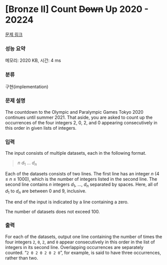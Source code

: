 # [Bronze II] Count <s>Down</s> Up 2020 - 20224 

[문제 링크](https://www.acmicpc.net/problem/20224) 

### 성능 요약

메모리: 2020 KB, 시간: 4 ms

### 분류

구현(implementation)

### 문제 설명

<p>The countdown to the Olympic and Paralympic Games Tokyo 2020 continues until summer 2021. That aside, you are asked to count up the occurrences of the four integers 2, 0, 2, and 0 appearing consecutively in this order in given lists of integers.</p>

### 입력 

 <p>The input consists of multiple datasets, each in the following format.</p>

<blockquote><i>n</i> <i>d</i><sub>1</sub> … <i>d</i><sub><i>n</i></sub></blockquote>

<p>Each of the datasets consists of two lines. The first line has an integer <i>n</i> (4 ≤ <i>n</i> ≤ 1000), which is the number of integers listed in the second line. The second line contains <i>n</i> integers <i>d</i><sub>1</sub>, …, <i>d<sub>n</sub></i> separated by spaces. Here, all of <i>d</i><sub>1</sub> to <i>d<sub>n</sub></i> are between 0 and 9, inclusive.</p>

<p>The end of the input is indicated by a line containing a zero.</p>

<p>The number of datasets does not exceed 100.</p>

### 출력 

 <p>For each of the datasets, output one line containing the number of times the four integers <code>2</code>, <code>0</code>, <code>2</code>, and <code>0</code> appear consecutively in this order in the list of integers in its second line. Overlapping occurrences are separately counted. “<code>2 0 2 0 2 0 2 0</code>”, for example, is said to have three occurrences, rather than two.</p>


